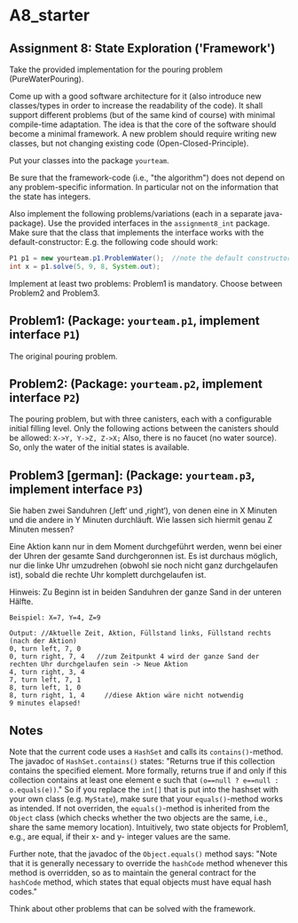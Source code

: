 # A8_starter

Assignment 8: State Exploration ('Framework')
----------------------------------------------

Take the provided implementation for the pouring problem (PureWaterPouring).

Come up with a good software architecture for it (also introduce new classes/types in order to increase the readability of the code). 
It shall support different problems (but of the same kind of course) with minimal compile-time adaptation.
The idea is that the core of the software should become a minimal framework. 
A new problem should require writing new classes, but not changing existing code (Open-Closed-Principle).

Put your classes into the package ``yourteam``.

Be sure that the framework-code (i.e., "the algorithm") does not depend on any problem-specific information. In particular not on the information that the state has integers.

Also implement the following problems/variations (each in a separate java-package). Use the provided interfaces in the ``assignment8_int`` package.
Make sure that the class that implements the interface works with the default-constructor:
E.g. the following code should work:
```java
P1 p1 = new yourteam.p1.ProblemWater();  //note the default constructor
int x = p1.solve(5, 9, 8, System.out);
```

Implement at least two problems: Problem1 is mandatory. Choose between Problem2 and Problem3.

Problem1: (Package: ``yourteam.p1``, implement interface ``P1``)
---------
The original pouring problem.

Problem2: (Package: ``yourteam.p2``, implement interface ``P2``)
---------
The pouring problem, but with three canisters, each with a configurable initial filling level. 
Only the following actions between the canisters should be allowed:
``X->Y, Y->Z, Z->X;``
Also, there is no faucet (no water source).
So, only the water of the initial states is available.

Problem3 [german]: (Package: ``yourteam.p3``, implement interface ``P3``)
------------------
Sie haben zwei Sanduhren (‚left‘ und ‚right‘), 
von denen eine in X Minuten und die andere in Y Minuten durchläuft. 
Wie lassen sich hiermit genau Z Minuten messen?

Eine Aktion kann nur in dem Moment durchgeführt werden, 
wenn bei einer der Uhren der gesamte Sand durchgeronnen ist. 
Es ist durchaus möglich, nur die linke Uhr umzudrehen 
(obwohl sie noch nicht ganz durchgelaufen ist), 
sobald die rechte Uhr komplett durchgelaufen ist.

Hinweis: Zu Beginn ist in beiden Sanduhren der ganze Sand in der unteren Hälfte.
```
Beispiel: X=7, Y=4, Z=9

Output: //Aktuelle Zeit, Aktion, Füllstand links, Füllstand rechts (nach der Aktion)
0, turn left, 7, 0
0, turn right, 7, 4   //zum Zeitpunkt 4 wird der ganze Sand der rechten Uhr durchgelaufen sein -> Neue Aktion 
4, turn right, 3, 4
7, turn left, 7, 1
8, turn left, 1, 0
8, turn right, 1, 4     //diese Aktion wäre nicht notwendig
9 minutes elapsed!
``` 


Notes
-----

Note that the current code uses a ``HashSet`` and calls its ``contains()``-method. The javadoc of ``HashSet.contains()`` states: "Returns true if this collection contains the specified element. More formally, returns true if and only if this collection contains at least one element e such that ``(o==null ? e==null : o.equals(e))``."
So if you replace the ``int[]`` that is put into the hashset with your own class (e.g. ``MyState``), make sure that your ``equals()``-method works as intended. If not overriden, the ``equals()``-method is inherited from the ``Object`` class (which checks whether the two objects are the same, i.e., share the same memory location). Intuitively, two state objects for Problem1, e.g., are equal, if their x- and y- integer values are the same.

Further note, that the javadoc of the ``Object.equals()`` method says:
"Note that it is generally necessary to override the ``hashCode`` method whenever this method is overridden, so as to maintain the general contract for the ``hashCode`` method, which states that equal objects must have equal hash codes."

Think about other problems that can be solved with the framework.

